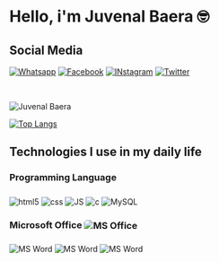 # <h>Hello, i'm Juvenal Baera 🤓</h1>

### <h2>Social Media</h2>

[![Whatsapp](https://img.shields.io/badge/WhatsApp-25D366?style=for-the-badge&logo=whatsapp&logoColor=white)](https://wa.me/258845662301)
[![Facebook](https://img.shields.io/badge/Facebook-1877F2?style=for-the-badge&logo=facebook&logoColor=white)](https://www.facebook.com/j.baera)
[![INstagram](https://img.shields.io/badge/Instagram-E4405F?style=for-the-badge&logo=instagram&logoColor=white)](https://www.instagram.com/j.baera19/)
[![Twitter](https://img.shields.io/badge/Twitter-1DA1F2?style=for-the-badge&logo=twitter&logoColor=white)](https://twitter.com/BaeraJuvenal)

<br>

<div class="gitFora">
<div class="git">

![Juvenal Baera](https://github-readme-stats.vercel.app/api?username=JuvenalBaera&show_icons=true&theme=highcontrast)

</div>
<div class="git">

[![Top Langs](https://github-readme-stats.vercel.app/api/top-langs/?username=JuvenalBaera)](https://github.com/anuraghazra/github-readme-stats)

</div>
</div>

## Technologies I use in my daily life

<div id="tech">

### <h3>Programming Language<h3>
<div style="display: inline-block">
    <img align="center" src="https://img.shields.io/badge/HTML5-E34F26?style=for-the-badge&logo=html5&logoColor=white" alt="html5">
    <img align="center" src="https://img.shields.io/badge/CSS-239120?&style=for-the-badge&logo=css3&logoColor=white" alt="css">
    <img align="center" src="https://img.shields.io/badge/JavaScript-F7DF1E?style=for-the-badge&logo=javascript&logoColor=black" alt="JS">
    <img align="center" src="https://img.shields.io/badge/C-00599C?style=for-the-badge&logo=c&logoColor=white" alt="c">
    <img align="center" src="https://img.shields.io/badge/MySQL-00000F?style=for-the-badge&logo=mysql&logoColor=white" alt="MySQL">
</div>

<br>

### <h3>Microsoft Office <img align="center" src="https://img.shields.io/badge/MS_Office-D83B01?style=for-the-badge&logo=microsoft-office&logoColor=white" alt="MS Office" style="border-radius:5px;"></h3>

<div style="display: inline-block; margin: 5px 5px 0 0;">
    <img align="center" src="https://img.shields.io/badge/MS_Word-2B579A?style=for-the-badge&logo=microsoft-word&logoColor=white" alt="MS Word">
    <img align="center" src="https://img.shields.io/badge/MS_Excel-217346?style=for-the-badge&logo=microsoft-excel&logoColor=white" alt="MS Word">
    <img align="center" src="https://img.shields.io/badge/MS_PowerPoint-B7472A?style=for-the-badge&logo=microsoft-powerpoint&logoColor=white" alt="MS Word">
</div>

</div>

